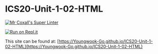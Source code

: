 # ICS20-Unit-1-02-HTML

[![Mr Coxall's Super Linter](https://github.com/Youngwook-Go/ICS20-Unit-1-02-HTML/workflows/Mr%20Coxall's%20Super%20Linter/badge.svg)](https://github.com/Youngwook-Go/ICS20-Unit-1-02-HTML/actions/)

[![Run on Repl.it](https://repl.it/badge/github/Youngwook-Go/ICS20-Unit-1-02-HTML)](https://repl.it/github/Youngwook-Go/ICS20-Unit-1-02-HTML)

This site can be found at: [https://Youngwook-Go.github.io/ICS20-Unit-1-02-HTML](https://Youngwook-Go.github.io/ICS20-Unit-1-02-HTML)
